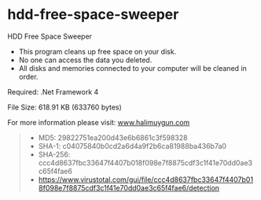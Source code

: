 # hdd-free-space-sweeper

HDD Free Space Sweeper

 - This program cleans up free space on your disk.
 - No one can access the data you deleted.
 - All disks and memories connected to your computer will be cleaned in order.

Required: .Net Framework 4 

File Size: 618.91 KB (633760 bytes)

For more information please visit: www.halimuygun.com

> - MD5:	29822751ea200d43e6b6861c3f598328
> - SHA-1:	c04075840b0cd2a6d4a9f2b6ca81988ba436b7a0
> - SHA-256:	ccc4d8637fbc33647f4407b018f098e7f8875cdf3c1f41e70dd0ae3c65f4fae6
> - https://www.virustotal.com/gui/file/ccc4d8637fbc33647f4407b018f098e7f8875cdf3c1f41e70dd0ae3c65f4fae6/detection
